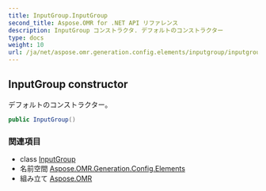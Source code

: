 ```yaml
---
title: InputGroup.InputGroup
second_title: Aspose.OMR for .NET API リファレンス
description: InputGroup コンストラクタ. デフォルトのコンストラクター
type: docs
weight: 10
url: /ja/net/aspose.omr.generation.config.elements/inputgroup/inputgroup/
---
```

## InputGroup constructor

デフォルトのコンストラクター。

```csharp
public InputGroup()
```

### 関連項目

* class [InputGroup](../)
* 名前空間 [Aspose.OMR.Generation.Config.Elements](../../inputgroup/)
* 組み立て [Aspose.OMR](../../../)


